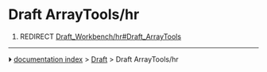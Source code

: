 # Draft ArrayTools/hr
1.  REDIRECT [Draft_Workbench/hr#Draft_ArrayTools](Draft_Workbench/hr#Draft_ArrayTools.md)



---
⏵ [documentation index](../README.md) > [Draft](Draft_Workbench.md) > Draft ArrayTools/hr
